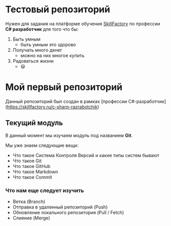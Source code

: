 # Тестовый репозиторий
Нужен для задания на платформе обучения [SkillFactory](https://skillfactory.ru/)
по профессии __C# разработчик__
для того что бы:
1. Быть умным
   - быть умным это здорово
2. Получать много денег
   - можно на них многое купить
3. Радоваться жизни
   - :smiley:



# Мой первый репозиторий

Данный репозиторий был создан в рамках [профессии C#-разработчик] (https://skillfactory.ru/c-sharp-razrabotchik)

## Текущий модуль
В данный момент мы изучаем модуль под названием **Git**.

Мы уже знаем следующие вещи:
* Что такое Система Контроля Версий и какие типы систем бывают
* Что такое Git
* Что такое GitHub
* Что такое Markdown
* Что такое Commit 

### Что нам еще следует изучить
* Ветка (Branch)
* Отправка в удаленный репозиторий (Push)
* Обновление локального репозитория (Pull / Fetch)
* Слияние (Merge)